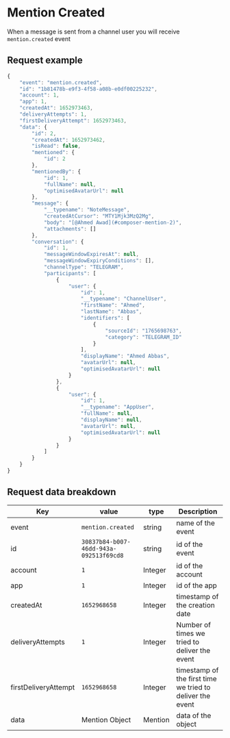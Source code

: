# Mention Created

When a message is sent from a channel user you will receive `mention.created` event

## Request example

```js
{
    "event": "mention.created",
    "id": "1b81478b-e9f3-4f58-a08b-e0df00225232",
    "account": 1,
    "app": 1,
    "createdAt": 1652973463,
    "deliveryAttempts": 1,
    "firstDeliveryAttempt": 1652973463,
    "data": {
        "id": 2,
        "createdAt": 1652973462,
        "isRead": false,
        "mentioned": {
            "id": 2
        },
        "mentionedBy": {
            "id": 1,
            "fullName": null,
            "optimisedAvatarUrl": null
        },
        "message": {
            "__typename": "NoteMessage",
            "createdAtCursor": "MTY1Mjk3MzQ2Mg",
            "body": "[@Ahmed Awad](#composer-mention-2)",
            "attachments": []
        },
        "conversation": {
            "id": 1,
            "messageWindowExpiresAt": null,
            "messageWindowExpiryConditions": [],
            "channelType": "TELEGRAM",
            "participants": [
                {
                    "user": {
                        "id": 1,
                        "__typename": "ChannelUser",
                        "firstName": "Ahmed",
                        "lastName": "Abbas",
                        "identifiers": [
                            {
                                "sourceId": "1765698763",
                                "category": "TELEGRAM_ID"
                            }
                        ],
                        "displayName": "Ahmed Abbas",
                        "avatarUrl": null,
                        "optimisedAvatarUrl": null
                    }
                },
                {
                    "user": {
                        "id": 1,
                        "__typename": "AppUser",
                        "fullName": null,
                        "displayName": null,
                        "avatarUrl": null,
                        "optimisedAvatarUrl": null
                    }
                }
            ]
        }
    }
}
```

## Request data breakdown

| Key                  | value                                  | type    | Description                                               |
| -------------------- | -------------------------------------- | ------- | --------------------------------------------------------- |
| event                | `mention.created`                      | string  | name of the event                                         |
| id                   | `30837b84-b007-46dd-943a-092513f69cd8` | string  | id of the event                                           |
| account              | `1`                                    | Integer | id of the account                                         |
| app                  | `1`                                    | Integer | id of the app                                             |
| createdAt            | `1652968658`                           | Integer | timestamp of the creation date                            |
| deliveryAttempts     | `1`                                    | Integer | Number of times we tried to deliver the event             |
| firstDeliveryAttempt | `1652968658`                           | Integer | timestamp of the first time we tried to deliver the event |
| data                 | Mention Object                         | Mention | data of the object                                        |

